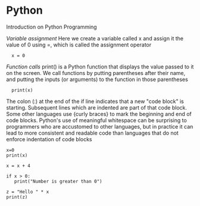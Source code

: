 # Python
Introduction on Python Programming

   _Variable assignment_ Here we create a variable called x and assign it the value of 0 using =, which is called the assignment operator
            
      x = 0
   _Function calls_ print() is a Python function that displays the value passed to it on the screen. We call functions by putting parentheses after their name, and putting the inputs (or arguments) to the function in those parentheses
   
      print(x)
   The colon (:) at the end of the if line indicates that a new "code block" is starting. Subsequent lines which are indented are part of that code block. Some other languages use {curly braces} to mark the beginning and end of code blocks. Python's use of meaningful whitespace can be surprising to programmers who are accustomed to other languages, but in practice it can lead to more consistent and readable code than languages that do not enforce indentation of code blocks
   
    x=0
    print(x)

    x = x + 4

    if x > 0:
       print("Number is greater than 0")
    
    z = "Hello " * x
    print(z)  
                
